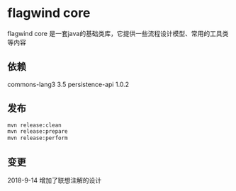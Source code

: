 # flagwind core

flagwind core 是一套java的基础类库，它提供一些流程设计模型、常用的工具类等内容

## 依赖

commons-lang3    3.5
persistence-api  1.0.2

## 发布

``` bash
mvn release:clean
mvn release:prepare
mvn release:perform
```

## 变更

2018-9-14 增加了联想注解的设计